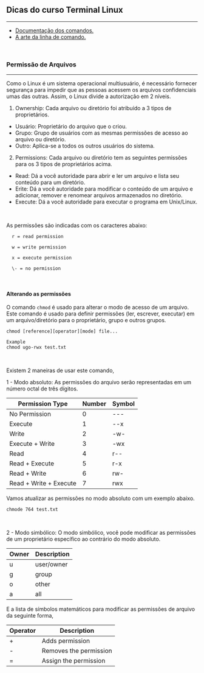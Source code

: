 ## Dicas do curso Terminal Linux
---

- [Documentação dos comandos.](https://github.com/fbadaro/101-linux-commands-ebook)
- [A arte da linha de comando.](https://github.com/jlevy/the-art-of-command-line/blob/master/README-pt.md)

<br>

### Permissão de Arquivos
---
Como o Linux é um sistema operacional multiusuário, é necessário fornecer segurança para impedir que as pessoas acessem os arquivos confidenciais umas das outras. Assim, o Linux divide a autorização em 2 níveis.

1. Ownership: Cada arquivo ou diretório foi atribuído a 3 tipos de proprietários.
- Usuário: Proprietário do arquivo que o criou. 
- Grupo: Grupo de usuários com as mesmas permissões de acesso ao arquivo ou diretório. 
- Outro: Aplica-se a todos os outros usuários do sistema.

2. Permissions: Cada arquivo ou diretório tem as seguintes permissões para os 3 tipos de proprietários acima.
- Read: Dá a você autoridade para abrir e ler um arquivo e lista seu conteúdo para um diretório.
- Erite: Dá a você autoridade para modificar o conteúdo de um arquivo e adicionar, remover e renomear arquivos armazenados no diretório.
- Execute: Dá a você autoridade para executar o programa em Unix/Linux.

<br>

As permissões são indicadas com os caracteres abaixo:

```
  r = read permission

  w = write permission

  x = execute permission

  \- = no permission
```
<br>

#### Alterando as permissões
O comando `chmod` é usado para alterar o modo de acesso de um arquivo. Este comando é usado para definir permissões (ler, escrever, executar) em um arquivo/diretório para o proprietário, grupo e outros grupos.

```
chmod [reference][operator][mode] file...

Example
chmod ugo-rwx test.txt
```
<br>

Existem 2 maneiras de usar este comando,

1 - Modo absoluto: As permissões do arquivo serão representadas em um número octal de três dígitos.

| Permission Type | Number |  Symbol |
| ------------- | ----- | ----- |
| No Permission | 0 | --- |
| Execute | 1 | --x |
| Write | 2 | -w- |
| Execute + Write | 3 | -wx |
| Read | 4 | r-- |
| Read + Execute | 5 | r-x |
| Read + Write | 6 | rw- |
| Read + Write + Execute | 7 | rwx |

Vamos atualizar as permissões no modo absoluto com um exemplo abaixo.

```
chmode 764 test.txt
```
<br>

2 - Modo simbólico: O modo simbólico, você pode modificar as permissões de um proprietário específico ao contrário do modo absoluto.

| Owner | Description |
| ----- | ----- |
| u | user/owner |
| g | group |
| o | other |
| a | all |

E a lista de símbolos matemáticos para modificar as permissões de arquivo da seguinte forma,

| Operator | Description |
| ------------- | ----- |
| + | Adds permission |
| - | Removes the permission |
| = | Assign the permission |
